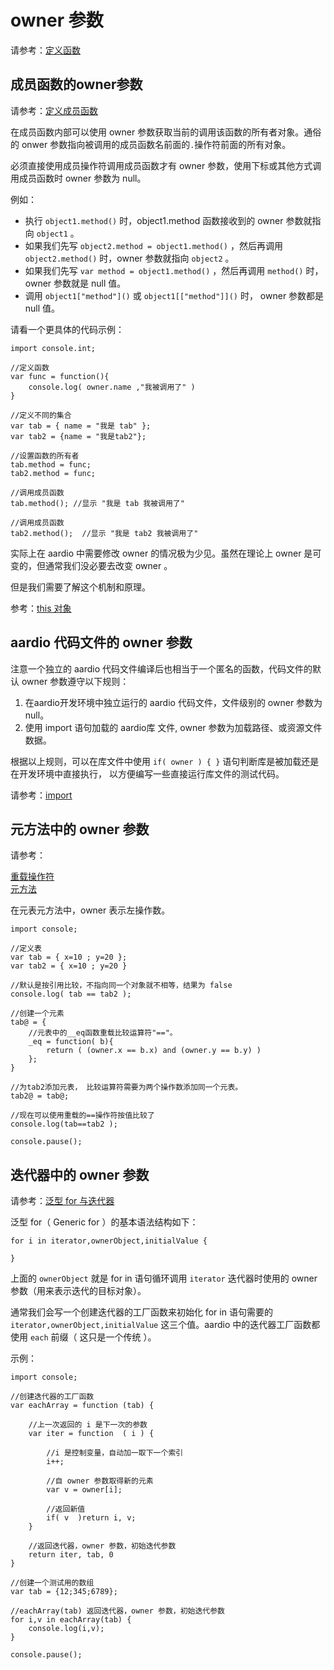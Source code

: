 # owner 参数

请参考：[定义函数](definitions.md)

## 成员函数的owner参数

请参考：[定义成员函数](definitions.md#member)  

在成员函数内部可以使用 owner 参数获取当前的调用该函数的所有者对象。通俗的 onwer 参数指向被调用的成员函数名前面的`.`操作符前面的所有对象。

必须直接使用成员操作符调用成员函数才有 owner 参数，使用下标或其他方式调用成员函数时 owner 参数为 null。

例如：

- 执行 `object1.method()` 时，object1.method 函数接收到的 owner 参数就指向 `object1` 。
- 如果我们先写 `object2.method = object1.method()` ，然后再调用  `object2.method()` 时，owner 参数就指向 `object2` 。
- 如果我们先写 `var method = object1.method()` ，然后再调用  `method()` 时， owner 参数就是 null 值。
-  调用  `object1["method"]()` 或  `object1[["method"]]()` 时， owner 参数都是 null 值。

请看一个更具体的代码示例：

  
```aardio
import console.int; 

//定义函数
var func = function(){
	console.log( owner.name ,"我被调用了" )
}

//定义不同的集合
var tab = { name = "我是 tab" };
var tab2 = {name = "我是tab2"};
 
//设置函数的所有者
tab.method = func;
tab2.method = func;

//调用成员函数
tab.method(); //显示 "我是 tab 我被调用了" 

//调用成员函数
tab2.method();  //显示 "我是 tab2 我被调用了" 
```  

实际上在 aardio 中需要修改 owner 的情况极为少见。虽然在理论上 owner 是可变的，但通常我们没必要去改变 owner 。

但是我们需要了解这个机制和原理。

参考：[this 对象](../class/class.md#this)

## aardio 代码文件的 owner 参数

注意一个独立的 aardio 代码文件编译后也相当于一个匿名的函数，代码文件的默认 owner 参数遵守以下规则：

1. 在aardio开发环境中独立运行的 aardio 代码文件，文件级别的 owner 参数为null。
2. 使用 import 语句加载的 aardio库 文件, owner 参数为加载路径、或资源文件数据。

  
根据以上规则，可以在库文件中使用 `if( owner ) { }` 语句判断库是被加载还是在开发环境中直接执行， 以方便编写一些直接运行库文件的测试代码。

请参考：[import](../../library-guide/import.md)

## 元方法中的 owner 参数

请参考：

[重载操作符](../operator/overloading.md)   
[元方法](../datatype/table/meta.md)  

在元表元方法中，owner 表示左操作数。  

```aardio
import console; 

//定义表
var tab = { x=10 ; y=20 };
var tab2 = { x=10 ; y=20 }

//默认是按引用比较，不指向同一个对象就不相等，结果为 false
console.log( tab == tab2 ); 

//创建一个元素
tab@ = {
	//元表中的__eq函数重载比较运算符"=="。
	_eq = function( b){ 
		return ( (owner.x == b.x) and (owner.y == b.y) )
	};
}

//为tab2添加元表， 比较运算符需要为两个操作数添加同一个元表。
tab2@ = tab@;

//现在可以使用重载的==操作符按值比较了
console.log(tab==tab2 ); 

console.pause();
```  

## 迭代器中的 owner 参数

请参考：[泛型 for 与迭代器](../statements/iterator.md)

泛型 for（ Generic for ）的基本语法结构如下：

```aardio
for i in iterator,ownerObject,initialValue {

}
```  

上面的 `ownerObject` 就是 for in 语句循环调用 `iterator` 迭代器时使用的 owner 参数（用来表示迭代的目标对象）。

通常我们会写一个创建迭代器的工厂函数来初始化 for in 语句需要的 `iterator,ownerObject,initialValue` 这三个值。aardio 中的迭代器工厂函数都使用  `each` 前缀（ 这只是一个传统 ）。

示例：
  
```aardio
import console;

//创建迭代器的工厂函数
var eachArray = function (tab) {
		
	//上一次返回的 i 是下一次的参数    
	var iter = function  ( i ) {  
	
		//i 是控制变量，自动加一取下一个索引
		i++; 
		
		//自 owner 参数取得新的元素
		var v = owner[i];  
		
		//返回新值
		if( v  )return i, v;
	}
	
	//返回迭代器，owner 参数，初始迭代参数 
	return iter, tab, 0 
}

//创建一个测试用的数组
var tab = {12;345;6789};

//eachArray(tab) 返回迭代器，owner 参数，初始迭代参数 
for i,v in eachArray(tab) { 
	console.log(i,v);
}

console.pause();
```